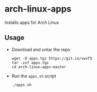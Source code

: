 # arch-linux-apps

Installs apps for Arch Linux

## Usage

- Download and untar the repo

  ```
  wget -O apps.tgz https://git.io/vwvT5
  tar -zxf apps.tgz
  cd arch-linux-apps-master
  ```

- Run the `apps.sh` script

  ```
  ./apps.sh
  ```
